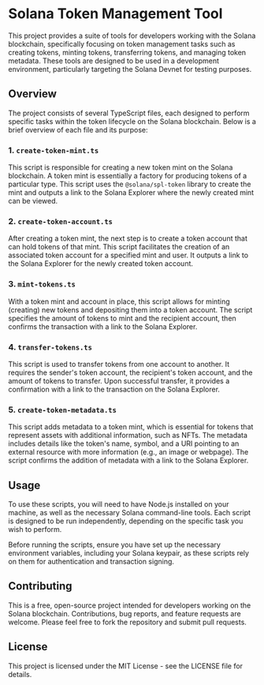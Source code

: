 # Solana Token Management Tool

This project provides a suite of tools for developers working with the Solana blockchain, specifically focusing on token management tasks such as creating tokens, minting tokens, transferring tokens, and managing token metadata. These tools are designed to be used in a development environment, particularly targeting the Solana Devnet for testing purposes.

## Overview

The project consists of several TypeScript files, each designed to perform specific tasks within the token lifecycle on the Solana blockchain. Below is a brief overview of each file and its purpose:

### 1. `create-token-mint.ts`

This script is responsible for creating a new token mint on the Solana blockchain. A token mint is essentially a factory for producing tokens of a particular type. This script uses the `@solana/spl-token` library to create the mint and outputs a link to the Solana Explorer where the newly created mint can be viewed.

### 2. `create-token-account.ts`

After creating a token mint, the next step is to create a token account that can hold tokens of that mint. This script facilitates the creation of an associated token account for a specified mint and user. It outputs a link to the Solana Explorer for the newly created token account.

### 3. `mint-tokens.ts`

With a token mint and account in place, this script allows for minting (creating) new tokens and depositing them into a token account. The script specifies the amount of tokens to mint and the recipient account, then confirms the transaction with a link to the Solana Explorer.

### 4. `transfer-tokens.ts`

This script is used to transfer tokens from one account to another. It requires the sender's token account, the recipient's token account, and the amount of tokens to transfer. Upon successful transfer, it provides a confirmation with a link to the transaction on the Solana Explorer.

### 5. `create-token-metadata.ts`

This script adds metadata to a token mint, which is essential for tokens that represent assets with additional information, such as NFTs. The metadata includes details like the token's name, symbol, and a URI pointing to an external resource with more information (e.g., an image or webpage). The script confirms the addition of metadata with a link to the Solana Explorer.

## Usage

To use these scripts, you will need to have Node.js installed on your machine, as well as the necessary Solana command-line tools. Each script is designed to be run independently, depending on the specific task you wish to perform.

Before running the scripts, ensure you have set up the necessary environment variables, including your Solana keypair, as these scripts rely on them for authentication and transaction signing.

## Contributing

This is a free, open-source project intended for developers working on the Solana blockchain. Contributions, bug reports, and feature requests are welcome. Please feel free to fork the repository and submit pull requests.

## License

This project is licensed under the MIT License - see the LICENSE file for details.